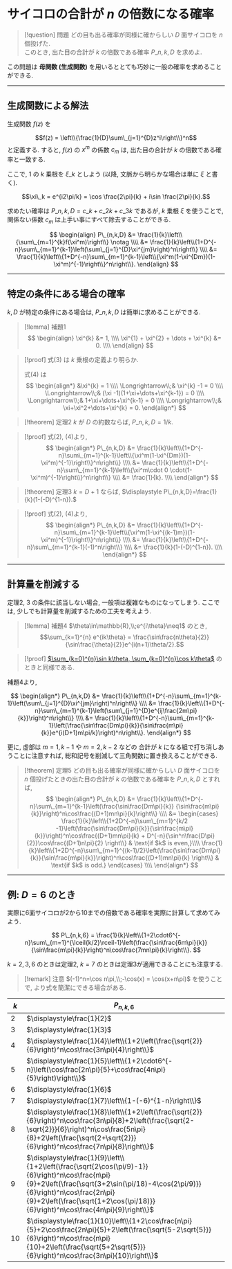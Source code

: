 # サイコロの合計が $n$ の倍数になる確率

> [!question] 問題
> どの目も出る確率が同様に確からしい $D$ 面サイコロを $n$ 個投げた.  
> このとき, 出た目の合計が $k$ の倍数である確率 $P\_{n,k,D}$ を求めよ.

この問題は **母関数 (生成関数)** を用いるととても巧妙に一般の確率を求めることができる.

---

## 生成関数による解法

生成関数 $f(z)$ を

$$f(z) = \left\\{\frac{1}{D}\sum\_{j=1}^{D}z^i\right\\}^n$$ と定義する.
すると, $f(z)$ の $x^m$ の係数 $c_m$ は, 出た目の合計が $k$ の倍数である確率と一致する.

ここで, $1$ の $k$ 乗根を $\xi\_k$ としよう (以降, 文脈から明らかな場合は単に $\xi$ と書く).

$$\xi\_k = e^{i2\pi/k} = \cos \frac{2\pi}{k} + i\sin \frac{2\pi}{k}.$$

求めたい確率は $P\_{n,k,D} = c\_k+c\_{2k}+c\_{3k}$ であるが, $k$ 乗根 $\xi$ を使うことで,
関係ない係数 $c_m$ は上手い事にすべて除去することができる.

$$
\begin{align}
P\_{n,k,D} 
&= \frac{1}{k}\left\\{\sum\_{m=1}^{k}f(\xi^m)\right\\}  \notag \\\\
&= \frac{1}{k}\left\\{1+D^{-n}\sum\_{m=1}^{k-1}\left(\sum\_{j=1}^{D}\xi^{jm}\right)^n\right\\} \\\\
&= \frac{1}{k}\left\\{1+D^{-n}\sum\_{m=1}^{k-1}\left\\{\xi^m(1-\xi^{Dm})(1-\xi^m)^{-1}\right\\}^n\right\\}.
\end{align}
$$


---

## 特定の条件にある場合の確率

$k, D$ が特定の条件にある場合は, $P\_{n,k,D}$ は簡単に求めることができる.

> [!lemma] 補題1
> $$
> \begin{align}
>     \xi^{k} &= 1, \\\\
>     \xi^{1} + \xi^{2} + \dots + \xi^{k} &= 0. \\\\
> \end{align}
> $$

> [!proof]
> 式(3) は $k$ 乗根の定義より明らか.
>
> 式(4) は
> $$
> \begin{align*}
>   &\xi^{k} = 1 \\\\
>   \Longrightarrow\\;&
>   \xi^{k} -1 = 0 \\\\
>   \Longrightarrow\\;&
>   (\xi -1)(1+\xi+\dots+\xi^{k-1}) = 0 \\\\
>   \Longrightarrow\\;&
>   1+\xi+\dots+\xi^{k-1} = 0 \\\\
>   \Longrightarrow\\;&
>   \xi+\xi^2+\dots+\xi^{k} = 0.
> \end{align*}
> $$

> [!theorem] 定理2
> $k$ が $D$ の約数ならば, $P\_{n,k,D}=1/k.$

> [!proof]
> 式(2), (4)より, 
> $$
> \begin{align*}
>   P\_{n,k,D} 
>   &= \frac{1}{k}\left\\{1+D^{-n}\sum\_{m=1}^{k-1}\left\\{\xi^m(1-\xi^{Dm})(1-\xi^m)^{-1}\right\\}^n\right\\} \\\\
>   &= \frac{1}{k}\left\\{1+D^{-n}\sum\_{m=1}^{k-1}\left\\{\xi^m\cdot 0 \cdot(1-\xi^m)^{-1}\right\\}^n\right\\} \\\\
>   &= \frac{1}{k}. \\\\
> \end{align*}
> $$

> [!theorem] 定理3
> $k=D+1$ ならば, $\displaystyle P\_{n,k,D}=\frac{1}{k}(1-(-D)^{1-n}).$

> [!proof]
> 式(2), (4)より, 
> $$
> \begin{align*}
>   P\_{n,k,D} 
>   &= \frac{1}{k}\left\\{1+D^{-n}\sum\_{m=1}^{k-1}\left\\{\xi^m(1-\xi^{(k-1)m})(1-\xi^m)^{-1}\right\\}^n\right\\} \\\\
>   &= \frac{1}{k}\left\\{1+D^{-n}\sum\_{m=1}^{k-1}(-1)^n\right\\} \\\\
>   &= \frac{1}{k}(1-(-D)^{1-n}). \\\\
> \end{align*}
> $$

---

## 計算量を削減する

定理2, 3 の条件に該当しない場合, 一般項は複雑なものになってしまう.
ここでは, 少しでも計算量を削減するための工夫を考えよう.

> [!lemma] 補題4
> $\theta\in\mathbb{R},\\;e^{i\theta}\neq1$ のとき,
> $$\sum_{k=1}^{n} e^{ik\theta} = \frac{\sin\frac{n\theta}{2}}{\sin\frac{\theta}{2}}e^{i(n+1)\theta/2}.$$

> [!proof]
> [$\sum_{k=0}^{n}\sin k\theta, \sum_{k=0}^{n}\cos k\theta$](../analysis/sum_sin_cos.md) のときと同様である.

補題4より,

$$
\begin{align*}
P\_{n,k,D} 
&= \frac{1}{k}\left\\{1+D^{-n}\sum\_{m=1}^{k-1}\left(\sum\_{j=1}^{D}\xi^{jm}\right)^n\right\\} \\\\
&= \frac{1}{k}\left\\{1+D^{-n}\sum\_{m=1}^{k-1}\left(\sum\_{j=1}^{D}e^{ij\frac{2m\pi}{k}}\right)^n\right\\} \\\\
&= \frac{1}{k}\left\\{1+D^{-n}\sum\_{m=1}^{k-1}\left(\frac{\sin\frac{Dm\pi}{k}}{\sin\frac{m\pi}{k}}e^{i(D+1)m\pi/k}\right)^n\right\\}.
\end{align*}
$$

更に, 虚部は $m=1,k-1$ や $m=2,k-2$ などの 合計が $k$ になる組で打ち消しあうことに注意すれば, 総和記号を削減して三角関数に置き換えることができる.

> [!theorem] 定理5
> どの目も出る確率が同様に確からしい $D$ 面サイコロを $n$ 個投げたときの出た目の合計が $k$ の倍数である確率を $P\_{n,k,D}$ とすれば, 
> $$
> \begin{align*}
> P\_{n,k,D} 
> &= \frac{1}{k}\left\\{1+D^{-n}\sum\_{m=1}^{k-1}\left(\frac{\sin\frac{Dm\pi}{k}} {\sin\frac{m\pi}{k}}\right)^n\cos\frac{(D+1)mn\pi}{k}\right\\} \\\\
> &= \begin{cases}
> \frac{1}{k}\left\\{1+2D^{-n}\sum\_{m=1}^{k/2 -1}\left(\frac{\sin\frac{Dm\pi}{k}}{\sin\frac{m\pi}{k}}\right)^n\cos\frac{(D+1)mn\pi}{k} + D^{-n}{\sin^n\frac{D\pi}{2}}\cos\frac{(D+1)n\pi}{2}
> \right\\}  & \text{if $k$ is even,}\\\\
> \frac{1}{k}\left\\{1+2D^{-n}\sum\_{m=1}^{(k-1)/2}\left(\frac{\sin\frac{Dm\pi}{k}}{\sin\frac{m\pi}{k}}\right)^n\cos\frac{(D+1)mn\pi}{k} \right\\} & \text{if $k$ is odd.}
> \end{cases} \\\\
> \end{align*}
> $$

---

## 例: $D=6$ のとき

実際に6面サイコロが2から10までの倍数である確率を実際に計算して求めてみよう.

$$
P\_{n,k,6} 
= \frac{1}{k}\left\\{1+2\cdot6^{-n}\sum\_{m=1}^{\lceil{k/2}\rceil-1}\left(\frac{\sin\frac{6m\pi}{k}} {\sin\frac{m\pi}{k}}\right)^n\cos\frac{7mn\pi}{k}\right\\}.
$$

$k=2,3,6$ のときは定理2, $k=7$ のときは定理3が適用できることにも注意する.

> [!remark] 注意
> $(-1)^n=\cos n\pi,\\;-\cos(x) = \cos(x+n\pi)$ を使うことで, より式を簡潔にできる場合がある.

|$k$|$P_{n,k,6}$|
|--|--|
|2|$\displaystyle\frac{1}{2}$|
|3|$\displaystyle\frac{1}{3}$|
|4|$\displaystyle\frac{1}{4}\left\\{1+2\left(\frac{\sqrt{2}}{6}\right)^n\cos\frac{3n\pi}{4}\right\\}$|
|5|$\displaystyle\frac{1}{5}\left\\{1+2\cdot6^{-n}\left(\cos\frac{2n\pi}{5}+\cos\frac{4n\pi}{5}\right)\right\\}$|
|6|$\displaystyle\frac{1}{6}$|
|7|$\displaystyle\frac{1}{7}\left\\{1-(-6)^{1-n}\right\\}$|
|8|$\displaystyle\frac{1}{8}\left\\{1+2\left(\frac{\sqrt{2}}{6}\right)^n\cos\frac{3n\pi}{8}+2\left(\frac{\sqrt{2-\sqrt{2}}}{6}\right)^n\cos\frac{5n\pi}{8}+2\left(\frac{\sqrt{2+\sqrt{2}}}{6}\right)^n\cos\frac{7n\pi}{8}\right\\}$|
|9|$\displaystyle\frac{1}{9}\left\\{1+2\left(\frac{\sqrt{2\cos(\pi/9)-1}}{6}\right)^n\cos\frac{n\pi}{9}+2\left(\frac{\sqrt{3+2\sin(\pi/18)-4\cos(2\pi/9)}}{6}\right)^n\cos\frac{2n\pi}{9}+2\left(\frac{\sqrt{1+2\cos(\pi/18)}}{6}\right)^n\cos\frac{4n\pi}{9}\right\\}$|
|10|$\displaystyle\frac{1}{10}\left\\{1+2\cos\frac{n\pi}{5}+2\cos\frac{2n\pi}{5}+2\left(\frac{\sqrt{5-2\sqrt{5}}}{6}\right)^n\cos\frac{n\pi}{10}+2\left(\frac{\sqrt{5+2\sqrt{5}}}{6}\right)^n\cos\frac{3n\pi}{10}\right\\}$|
